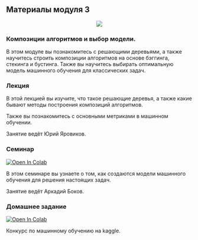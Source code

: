 ## Материалы модуля 3
<div align="center">
  <img src="../part_1_ml_cv/images/dls.png">
</div>

### Композиции алгоритмов и выбор модели.

В этом модуле вы познакомитесь с решающими деревьями, а также научитесь строить композиции алгоритмов на основе бэггинга, стекинга и бустинга. Также вы научитесь выбирать оптимальную модель машинного обучения для классических задач.

### Лекция
В этой лекцией вы изучите, что такое решающие деревья, а также какие бывают методы построения композиций алгоритмов.

Также вы познакомитесь с основными метриками в машинном обучении.

Занятие ведёт Юрий Яровиков.

### Семинар
[![Open In Colab](https://colab.research.google.com/assets/colab-badge.svg)](https://colab.research.google.com/github/DeepLearningSchool/part_1_ml_cv/blob/main/week_03_composition_model_selection/Practice/model_selection_ensembles.ipynb)

В этом семинаре вы узнаете о том, как создаются модели машинного обучения для решения настоящих задач.

Занятие ведёт Аркадий Боков.

### Домашнее задание
[![Open In Colab](https://colab.research.google.com/assets/colab-badge.svg)](https://colab.research.google.com/github/DeepLearningSchool/part_1_ml_cv/blob/main/week_03_composition_model_selection/Homework/hw_3_kaggle.ipynb)


Конкурс по машинному обучению на kaggle. 
